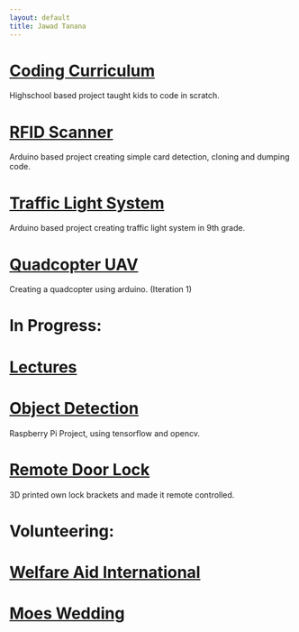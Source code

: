 ```yaml
---
layout: default
title: Jawad Tanana
---
```

# [Coding Curriculum](/projects/coding_curriculum.html)

Highschool based project taught kids to code in scratch.

# [RFID Scanner](/projects/rfid_scanner.html)

Arduino based project creating simple card detection, cloning and dumping code.

# [Traffic Light System](/projects/traffic_light_system.html)

Arduino based project creating traffic light system in 9th grade.

# [Quadcopter UAV](/projects/quadcopter.html)

Creating a quadcopter using arduino. (Iteration 1)

# In Progress:

# [Lectures](/Lectures/lectures.html)
 
# [Object Detection](/projects/object_detection.html)

Raspberry Pi Project, using tensorflow and opencv.

# [Remote Door Lock](/projects/remote_door_lock.html)

3D printed own lock brackets and made it remote controlled.

# Volunteering:

# [Welfare Aid International](/projects/volunteer.html)

# [Moes Wedding](/Moe/start.html)